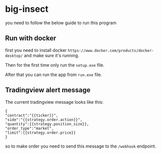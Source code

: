 # big-insect

you need to follow the below guide to run this program

## Run with docker

first you need to install docker `https://www.docker.com/products/docker-desktop/` and make sure it's running.

Then for the first time only run the `setup.exe` file.

After that you can run the app from `run.exe` file.


## Tradingview alert message

The current tradingview message looks like this:

```
{
"contract":"{{ticker}}",
"side":"{{strategy.order.action}}",
"quantity":{{strategy.position_size}},
"order_type":"market",
"limit":{{strategy.order.price}}
}
```

so to make order you need to send this message to the `/webhook` endpoint.
